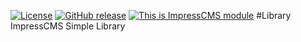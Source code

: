 [![License](https://img.shields.io/github/license/ImpressCMS/impresscms-module-library_ipf.svg?maxAge=2592000)](License.txt) 
	[![GitHub release](https://img.shields.io/github/release/ImpressCMS/impresscms-module-library_ipf.svg?maxAge=2592000)](https://github.com/ImpressCMS/impresscms-module-library_ipf/releases) 
		[![This is ImpressCMS module](https://img.shields.io/badge/ImpressCMS-module-F3AC03.svg?maxAge=2592000)](http://impresscms.org)
#Library
ImpressCMS Simple Library
